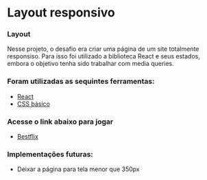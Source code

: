 # Layout responsivo

### Layout

Nesse projeto, o desafio era criar uma página de um site totalmente responsiso. Para isso foi utilizado a biblioteca React e seus estados, embora o objetivo tenha sido trabalhar com media queries.

### Foram utilizadas as sequintes ferramentas:

- [React](https://pt-br.reactjs.org)
- [CSS básico](https://developer.mozilla.org/pt-BR/docs/Web/CSS/Media_Queries/Using_media_queries)

### Acesse o link abaixo para jogar

- [Bestflix](https://bestflix.netlify.app)

### Implementações futuras:

- Deixar a página para tela menor que 350px
